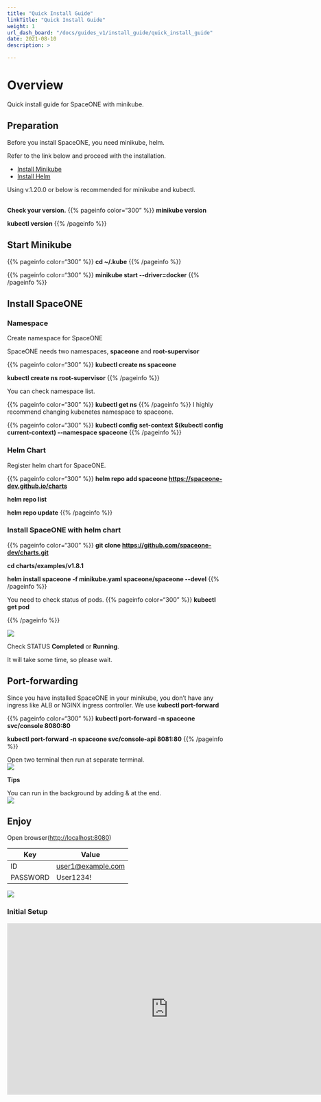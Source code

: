 ```yaml
---
title: "Quick Install Guide"
linkTitle: "Quick Install Guide"
weight: 1
url_dash_board: "/docs/guides_v1/install_guide/quick_install_guide"
date: 2021-08-10
description: >

---
```


# Overview

Quick install guide for SpaceONE with minikube.

## Preparation

Before you install SpaceONE, you need minikube, helm.

Refer to the link below and proceed with the installation.

<ul>
    <li><a href="https://minikube.sigs.k8s.io/docs/start/" target="_blank">Install Minikube</a></li>
    <li><a href="https://helm.sh/docs/intro/install/" target="_blank">Install Helm</a></li>
</ul>
Using v.1.20.0 or below is recommended for minikube and kubectl.<br><br>

**Check your version.**
{{% pageinfo color=“300” %}}
**minikube version**

**kubectl version**
{{% /pageinfo %}}

## Start Minikube

{{% pageinfo color=“300” %}}
**cd ~/.kube**
{{% /pageinfo %}}

{{% pageinfo color=“300” %}}
**minikube start --driver=docker**
{{% /pageinfo %}}

## Install SpaceONE

### Namespace
Create namespace for SpaceONE

SpaceONE needs two namespaces, **spaceone** and **root-supervisor**

{{% pageinfo color=“300” %}}
**kubectl create ns spaceone**

**kubectl create ns root-supervisor**
{{% /pageinfo %}}

You can check namespace list.

{{% pageinfo color=“300” %}}
**kubectl get ns**
{{% /pageinfo %}}
I highly recommend changing kubenetes namespace to spaceone.

{{% pageinfo color=“300” %}}
**kubectl config set-context $(kubectl config current-context) --namespace spaceone**
{{% /pageinfo %}}

### Helm Chart

Register helm chart for SpaceONE.

{{% pageinfo color=“300” %}}
**helm repo add spaceone https://spaceone-dev.github.io/charts**

**helm repo list**

**helm repo update**
{{% /pageinfo %}}

### Install SpaceONE with helm chart

{{% pageinfo color=“300” %}}
**git clone https://github.com/spaceone-dev/charts.git**

**cd charts/examples/v1.8.1**

**helm install spaceone -f minikube.yaml spaceone/spaceone --devel**
{{% /pageinfo %}}

You need to check status of pods.
{{% pageinfo color=“300” %}}
**kubectl get pod**

{{% /pageinfo %}}

![](/ko/docs/setup_operation/install_guide/quick_install/quick_install_img/quick_install_image_01.png)

Check STATUS **Completed** or **Running**.

It will take some time, so please wait.

## Port-forwarding

Since you have installed SpaceONE in your minikube, you don’t have any ingress like ALB or NGINX ingress controller.
We use **kubectl port-forward**

{{% pageinfo color=“300” %}}
**kubectl port-forward -n spaceone svc/console 8080:80**

**kubectl port-forward -n spaceone svc/console-api 8081:80**
{{% /pageinfo %}}

Open two terminal then run at separate terminal.
<br>
![](/ko/docs/setup_operation/install_guide/quick_install/quick_install_img/quick_install_image_02.png)

**Tips**

You can run in the background by adding & at the end.
<br>
![](/ko/docs/setup_operation/install_guide/quick_install/quick_install_img/quick_install_image_03.png)


## Enjoy

Open browser(<a href='http://localhost:8080' target='_blank'>http://localhost:8080</a>)

| Key | Value |
|---   | ---   |
| ID | user1@example.com |
| PASSWORD | User1234! |

![](/ko/docs/setup_operation/install_guide/quick_install/quick_install_img/quick_install_image_04.png)

### Initial Setup

<iframe width="750" height="400" src="https://www.youtube.com/embed/zSoEg2v_JrE" title="YouTube video player" frameborder="0" allow="accelerometer; autoplay; clipboard-write; encrypted-media; gyroscope; picture-in-picture" allowfullscreen></iframe>

